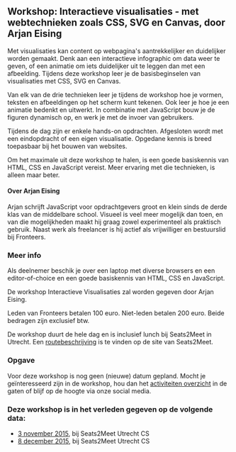 <h2>Workshop: Interactieve visualisaties - met webtechnieken zoals CSS, SVG en Canvas, door Arjan Eising</h2>
<p>Met visualisaties kan content op webpagina's aantrekkelijker en duidelijker worden gemaakt. Denk aan een interactieve infographic om data weer te geven, of een animatie om iets duidelijker uit te leggen dan met een afbeelding. Tijdens deze workshop leer je de basisbeginselen van visualisaties met CSS, SVG en Canvas.</p>
<p>Van elk van de drie technieken leer je tijdens de workshop hoe je vormen, teksten en afbeeldingen op het scherm kunt tekenen. Ook leer je hoe je een animatie bedenkt en uitwerkt. In combinatie met JavaScript bouw je de figuren dynamisch op, en werk je met de invoer van gebruikers.</p>
<p>Tijdens de dag zijn er enkele hands-on opdrachten. Afgesloten wordt met een eindopdracht of een eigen visualisatie. Opgedane kennis is breed toepasbaar bij het bouwen van websites.</p>
<p>Om het maximale uit deze workshop te halen, is een goede basiskennis van HTML, CSS en JavaScript vereist. Meer ervaring met die technieken, is alleen maar beter.</p>
<h4>Over Arjan Eising</h4>
<p>Arjan schrijft JavaScript voor opdrachtgevers groot en klein sinds de derde klas van de middelbare school. Visueel is veel meer mogelijk dan toen, en van die mogelijkheden maakt hij graag zowel experimenteel als praktisch gebruik. Naast werk als freelancer is hij actief als vrijwilliger en bestuurslid bij Fronteers.</p>
<h3>Meer info</h3>
<p>Als deelnemer beschik je over een laptop met diverse browsers en een editor-of-choice en een goede basiskennis van HTML, CSS en JavaScript.</p>
<p>De workshop Interactieve Visualisaties zal worden gegeven door Arjan Eising.</p>
<p>Leden van Fronteers betalen 100 euro. Niet-leden betalen 200 euro. Beide bedragen zijn exclusief btw.</p>
<p>De workshop duurt de hele dag en is inclusief lunch bij Seats2Meet in Utrecht. Een <a href="https://www.seats2meet.com/locations/85/Seats2meet_com_Utrecht_CS">routebeschrijving</a> is te vinden op de site van Seats2Meet.</p>
<h3>Opgave</h3>
<p>Voor deze workshop is nog geen (nieuwe) datum gepland. Mocht je geïnteresseerd zijn in de workshop, hou dan het <a href="/nl/activiteiten/">activiteiten overzicht</a> in de gaten of blijf op de hoogte via onze social media.</p>
<h3>Deze workshop is in het verleden gegeven op de volgende data: </h3>
<ul>
<li><a href="/nl/workshops-archief/interactieve-visualisaties-arjan-eising/3-november-2015">3 november 2015</a>, bij Seats2Meet Utrecht CS</li>
<li><a href="/nl/workshops-archief/interactieve-visualisaties-arjan-eising/8-december-2015">8 december 2015</a>, bij Seats2Meet Utrecht CS</li>
</ul>
